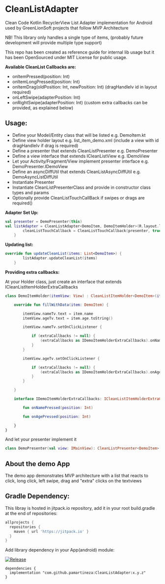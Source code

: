# CleanListAdapter
Clean Code Kotlin RecyclerView List Adapter implementation for Android used by GreenLionSoft projects that follow MVP Architecture

NB! This library only handles a single type of items, (probably future development will provide multiple type support)

This repo has been created as reference guide for internal lib usage but it has been OpenSourced under MIT License for public usage.

**Available CleanList Callbacks are:**

* onItemPressed(position: Int)
* onItemLongPressed(position: Int)
* onItemDrag(oldPosition: Int, newPosition: Int) (dragHandleIv id in layout required)
* onLeftSwipe(adapterPosition: Int)
* onRightSwipe(adapterPosition: Int)
(custom extra callbacks can be provided, as explained below)

## Usage:

* Define your Model/Entity class that will be listed e.g. DemoItem.kt
* Define view holder layout e.g. list_item_demo.xml (include a view with id dragHandleIv if drag is required)
* Define a presenter that extends CleanListPresenter<DemoItem> e.g. DemoPresenter
* Define a view interface that extends ICleanListView<DemoItem> e.g. IDemoView
* Let your Activity/Fragment/View implement presenter interface e.g. DemoPresenter.IDemoView
* Define an asyncDiffUtil that extends CleanListAsyncDiffUtil<DemoItem> e.g. DemoAsyncListDiffUtil
* Instantiate Presenter
* Instantiate CleanListPresenterClass and provide in constructor class types and params
* Optionally provide CleanListTouchCallBack if swipes or drags are required()


**Adapter Set Up:**
```kotlin
val presenter = DemoPresenter(this)
val listAdapter = CleanListAdapter<DemoItem, DemoItemHolder>(R.layout.list_item_demo, DemoItemHolder::class.java, presenter, demoAsyncListDiffUtil()).apply {
        cleanListTouchCallback = CleanListTouchCallback(presenter, true, true, false) //optional
    }
```
**Updating list:**
```kotlin
override fun updateCleanList(items: List<DemoItem>) {
        listAdapter.updateCleanList(items)
    }
```

**Providing extra callbacks:**

At your Holder class, just create an interface that extends ICleanListItemHolderExtraCallbacks 
```kotlin
class DemoItemHolder(itemView: View) : CleanListItemHolder<DemoItem>(itemView)   {

    override fun fillWithData(item: DemoItem) {

        itemView.nameTv.text = item.name
        itemView.ageTv.text = item.age.toString()

        itemView.nameTv.setOnClickListener {

            if (extraCallbacks != null) {
                (extraCallbacks as IDemoItemHolderExtraCallbacks).onNamePressed(adapterPosition)
            }
        }

        itemView.ageTv.setOnClickListener {

            if (extraCallbacks != null) {
                (extraCallbacks as IDemoItemHolderExtraCallbacks).onAgePressed(adapterPosition)
            }
        }

    }

    interface IDemoItemHolderExtraCallbacks: ICleanListItemHolderExtraCallbacks {

        fun onNamePressed(position: Int)

        fun onAgePressed(position: Int)

    }
}
```
And let your presenter implement it 

```kotlin
class DemoPresenter(val view: IMainView): CleanListPresenter<DemoItem>(view), DemoItemHolder.IDemoItemHolderExtraCallbacks
```

## About the demo App

The demo app demonstrates MVP architecture with a list that reacts to click, long click, left swipe, drag and "extra" clicks on the textviews 


## Gradle Dependency:
This libray is hosted in jitpack.io repository, add it in your root build.gradle at the end of repositories:
```groovy
allprojects {
  repositories {
    maven { url 'https://jitpack.io' }
  }
}  
```
Add library dependency in your App(android) module:

[![Release](https://jitpack.io/v/pamartineza/CleanListAdapter.svg)](https://jitpack.io/#pamartineza/CleanListAdapter)
```
dependencies {
  implementation "com.github.pamartineza:CleanListAdapter:x.y.z"
}
```


